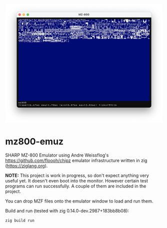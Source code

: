 ![MZ-800](misc/cgrom_dump.png)

# mz800-emuz

SHARP MZ-800 Emulator using Andre Weissflog's https://github.com/floooh/chipz emulator infrastructure written in zig (https://ziglang.org).

**NOTE:** This project is work in progress, so don't expect anything very useful yet. It doesn't even boot into the monitor. However certain test programs can run successfully. A couple of them are included in the project.

You can drop MZF files onto the emulator window to load and run them.

Build and run (tested with zig 0.14.0-dev.2987+183bb8b08):

```bash
zig build run
```

